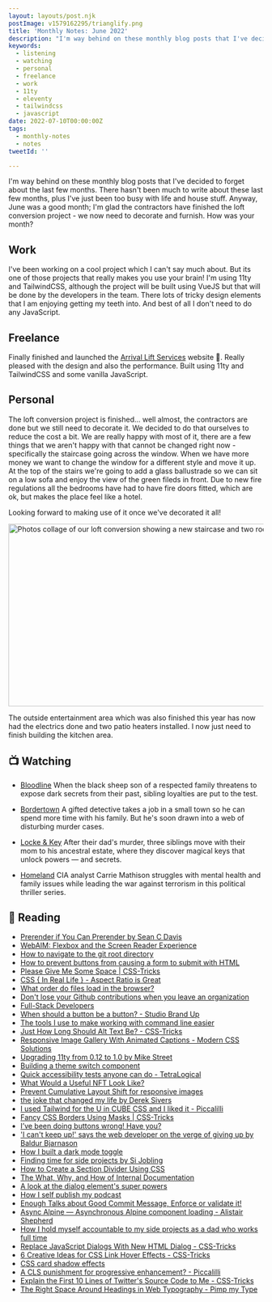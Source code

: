 ```yaml
---
layout: layouts/post.njk
postImage: v1579162295/trianglify.png
title: 'Monthly Notes: June 2022'
description: "I'm way behind on these monthly blog posts that I've decided to forget about the last few months. There hasn't been much to write about these last few months, plus I've just been too busy with life and house stuff."
keywords:
  - listening
  - watching
  - personal
  - freelance
  - work
  - 11ty
  - eleventy
  - tailwindcss
  - javascript
date: 2022-07-10T00:00:00Z
tags:
  - monthly-notes
  - notes
tweetId: ''

---
```

I'm way behind on these monthly blog posts that I've decided to forget about the last few months. There hasn't been much to write about these last few months, plus I've just been too busy with life and house stuff. Anyway, June was a good month; I'm glad the contractors have finished the loft conversion project - we now need to decorate and furnish. How was your month?

## Work
I've been working on a cool project which I can't say much about. But its one of those projects that really makes you use your brain! I'm using 11ty and TailwindCSS, although the project will be built using VueJS but that will be done by the developers in the team. There lots of tricky design elements that I am enjoying getting my teeth into. And best of all I don't need to do any JavaScript.

## Freelance
Finally finished and launched the [Arrival Lift Services](https://www.arrival-lifts.co.uk/ "Arrival Lift Services") website 🎉. Really pleased with the design and also the performance. Built using 11ty and TailwindCSS and some vanilla JavaScript.

## Personal
The loft conversion project is finished... well almost, the contractors are done but we still need to decorate it. We decided to do that ourselves to reduce the cost a bit. We are really happy with most of it, there are a few things that we aren't happy with that cannot be changed right now - specifically the staircase going across the window. When we have more money we want to change the window for a different style and move it up. At the top of the stairs we're going to add a glass ballustrade so we can sit on a low sofa and enjoy the view of the green fileds in front. Due to new fire regulations all the bedrooms have had to have fire doors fitted, which are ok, but makes the place feel like a hotel.

Looking forward to making use of it once we've decorated it all!

<div class="u-center"><img class="u-block u-auto-width" src="https://res.cloudinary.com/juanfernandes/image/upload/v1657353099/loft-conversion.jpg" loading="lazy" width="1024" height="361" alt="Photos collage of our loft conversion showing a new staircase and two rooms."></div>

The outside entertainment area which was also finished this year has now had the electrics done and two patio heaters installed. I now just need to finish building the kitchen area.

## 📺 Watching
- [Bloodline](https://www.netflix.com/gb/title/80010655 "Bloodline")
  When the black sheep son of a respected family threatens to expose dark secrets from their past, sibling loyalties are put to the test.

- [Bordertown](https://www.netflix.com/gb/title/80145143 "Bordertown")
  A gifted detective takes a job in a small town so he can spend more time with his family. But he's soon drawn into a web of disturbing murder cases.

- [Locke & Key](https://www.netflix.com/gb/Title/80241239 "Locke & Key")
  After their dad's murder, three siblings move with their mom to his ancestral estate, where they discover magical keys that unlock powers — and secrets.

- [Homeland](https://www.netflix.com/gb/title/70180387 "Homeland")
  CIA analyst Carrie Mathison struggles with mental health and family issues while leading the war against terrorism in this political thriller series.

## 📖 Reading
- [Prerender if You Can Prerender by Sean C Davis](https://www.seancdavis.com/posts/prerender-if-you-can-prerender/ "Prerender if You Can Prerender by Sean C Davis")
- [WebAIM: Flexbox and the Screen Reader Experience](https://webaim.org/blog/flexbox-and-the-screen-reader-experience/ "WebAIM: Flexbox and the Screen Reader Experience")
- [How to navigate to the git root directory](https://www.stefanjudis.com/snippets/how-to-navigate-to-the-git-root-directory/ "How to navigate to the git root directory")
- [How to prevent buttons from causing a form to submit with HTML](https://gomakethings.com/how-to-prevent-buttons-from-causing-a-form-to-submit-with-html/ "How to prevent buttons from causing a form to submit with HTML")
- [Please Give Me Some Space | CSS-Tricks](https://css-tricks.com/please-give-me-some-space/ "Please Give Me Some Space | CSS-Tricks")
- [CSS { In Real Life } - Aspect Ratio is Great](https://css-irl.info/aspect-ratio-is-great/ "CSS { In Real Life } - Aspect Ratio is Great")
- [What order do files load in the browser?](https://gomakethings.com/what-order-do-files-load-in-the-browser/ "What order do files load in the browser?")
- [Don't lose your Github contributions when you leave an organization](https://vikrantbhat.hashnode.dev/dont-lose-your-github-contributions-when-you-leave-an-organization "Don't lose your Github contributions when you leave an organization")
- [Full-Stack Developers](https://bradfrost.com/blog/post/full-stack-developers/ "Full-Stack Developers")
- [When should a button be a button? - Studio Brand Up](https://studiobrandup.com/when-should-a-button-be-a-button/ "When should a button be a button? - Studio Brand Up")
- [The tools I use to make working with command line easier](https://gomakethings.com/the-tools-i-use-to-make-working-with-command-line-easier/ "The tools I use to make working with command line easier")
- [Just How Long Should Alt Text Be? - CSS-Tricks](https://css-tricks.com/just-how-long-should-alt-text-be/ "Just How Long Should Alt Text Be? - CSS-Tricks")
- [Responsive Image Gallery With Animated Captions - Modern CSS Solutions](https://moderncss.dev/responsive-image-gallery-with-animated-captions/ "Responsive Image Gallery With Animated Captions - Modern CSS Solutions")
- [Upgrading 11ty from 0.12 to 1.0 by Mike Street](https://www.mikestreety.co.uk/blog/upgrading-11ty-from-0-12-to-1-0/ "Upgrading 11ty from 0.12 to 1.0 by Mike Street")
- [Building a theme switch component](https://web.dev/building-a-theme-switch-component/ "Building a theme switch component")
- [Quick accessibility tests anyone can do - TetraLogical](https://tetralogical.com/blog/2022/01/18/quick-accessibility-tests-anyone-can-do/ "Quick accessibility tests anyone can do - TetraLogical")
- [What Would a Useful NFT Look Like?](https://blog.developerdao.com/what-would-a-useful-nft-look-like "What Would a Useful NFT Look Like?")
- [Prevent Cumulative Layout Shift for responsive images](https://blog.jankoritak.com/how-to-prevent-cumulative-layout-shift-for-responsive-images "Prevent Cumulative Layout Shift for responsive images")
- [the joke that changed my life by Derek Sivers](https://sive.rs/joke "the joke that changed my life by Derek Sivers")
- [I used Tailwind for the U in CUBE CSS and I liked it - Piccalilli](https://piccalil.li/blog/i-used-tailwind-for-the-u-in-cube-css-and-i-liked-it/ "I used Tailwind for the U in CUBE CSS and I liked it - Piccalilli")
- [Fancy CSS Borders Using Masks | CSS-Tricks](https://css-tricks.com/css-borders-using-masks/ "Fancy CSS Borders Using Masks | CSS-Tricks")
- [I’ve been doing buttons wrong! Have you?](https://uxplanet.org/ive-been-doing-buttons-wrong-have-you-2117c0066613 "I’ve been doing buttons wrong! Have you?")
- ['I can't keep up!' says the web developer on the verge of giving up by Baldur Bjarnason](https://www.baldurbjarnason.com/2022/i-cant-keep-up-with-web-dev/ "'I can't keep up!' says the web developer on the verge of giving up by Baldur Bjarnason")
- [How I built a dark mode toggle](https://hidde.blog/dark-light/ "How I built a dark mode toggle")
- [Finding time for side projects by Si Jobling](https://sijobling.com/blog/finding-time-for-side-projects/ "Finding time for side projects by Si Jobling")
- [How to Create a Section Divider Using CSS](https://www.freecodecamp.org/news/section-divider-using-css/ "How to Create a Section Divider Using CSS")
- [The What, Why, and How of Internal Documentation](https://www.stephaniemorillo.co/post/the-what-why-and-how-of-internal-documentation "The What, Why, and How of Internal Documentation")
- [A look at the dialog element's super powers](https://www.stefanjudis.com/blog/a-look-at-the-dialog-elements-super-powers/ "A look at the dialog element's super powers")
- [How I self publish my podcast](https://gomakethings.com/how-i-self-publish-my-podcast/ "How I self publish my podcast")
- [Enough Talks about Good Commit Message, Enforce or validate it!](https://halawa.dev/enough-talks-about-good-commit-message-enforce-or-validate-it "Enough Talks about Good Commit Message, Enforce or validate it!")
- [Async Alpine — Asynchronous Alpine component loading - Alistair Shepherd](https://www.alistairshepherd.uk/writing/async-alpine/ "Async Alpine — Asynchronous Alpine component loading - Alistair Shepherd")
- [How I hold myself accountable to my side projects as a dad who works full time](https://www.indiehackers.com/post/how-i-hold-myself-accountable-to-my-side-projects-as-a-dad-who-works-full-time-6a4f0c32ed "How I hold myself accountable to my side projects as a dad who works full time")
- [Replace JavaScript Dialogs With New HTML Dialog - CSS-Tricks](https://css-tricks.com/replace-javascript-dialogs-html-dialog-element/ "Replace JavaScript Dialogs With New HTML Dialog - CSS-Tricks")
- [6 Creative Ideas for CSS Link Hover Effects - CSS-Tricks](https://css-tricks.com/css-link-hover-effects/ "6 Creative Ideas for CSS Link Hover Effects - CSS-Tricks")
- [CSS card shadow effects](https://chenhuijing.com/blog/css-card-shadow-effects/ "CSS card shadow effects")
- [A CLS punishment for progressive enhancement? - Piccalilli](https://piccalil.li/blog/a-CLS-punishment-for-progressive-enhancement/ "A CLS punishment for progressive enhancement? - Piccalilli")
- [Explain the First 10 Lines of Twitter's Source Code to Me - CSS-Tricks](https://css-tricks.com/explain-the-first-10-lines-of-twitter-source-code/ "Explain the First 10 Lines of Twitter's Source Code to Me - CSS-Tricks")
- [The Right Space Around Headings in Web Typography - Pimp my Type](https://pimpmytype.com/hugo-md/ "The Right Space Around Headings in Web Typography - Pimp my Type")

